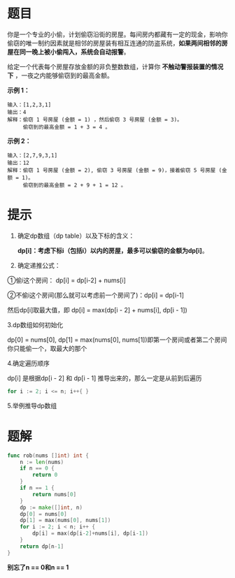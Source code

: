 # 题目

你是一个专业的小偷，计划偷窃沿街的房屋。每间房内都藏有一定的现金，影响你偷窃的唯一制约因素就是相邻的房屋装有相互连通的防盗系统，**如果两间相邻的房屋在同一晚上被小偷闯入，系统会自动报警**。

给定一个代表每个房屋存放金额的非负整数数组，计算你 **不触动警报装置的情况下** ，一夜之内能够偷窃到的最高金额。

 

**示例 1：**

```
输入：[1,2,3,1]
输出：4
解释：偷窃 1 号房屋 (金额 = 1) ，然后偷窃 3 号房屋 (金额 = 3)。
     偷窃到的最高金额 = 1 + 3 = 4 。
```

**示例 2：**

```
输入：[2,7,9,3,1]
输出：12
解释：偷窃 1 号房屋 (金额 = 2), 偷窃 3 号房屋 (金额 = 9)，接着偷窃 5 号房屋 (金额 = 1)。
     偷窃到的最高金额 = 2 + 9 + 1 = 12 。
```



# 提示

1. 确定dp数组（dp table）以及下标的含义：

   **dp[i]：考虑下标i（包括i）以内的房屋，最多可以偷窃的金额为dp[i]**。

2. 确定递推公式：

①偷i这个房间： dp[i] = dp[i-2] + nums[i]

②不偷i这个房间(那么就可以考虑前一个房间了)：dp[i] = dp[i-1]

然后dp[i]取最大值，即 dp[i] = max(dp[i - 2] + nums[i], dp[i - 1])

   3.dp数组如何初始化

dp[0] = nums[0], dp[1] = max(nums[0], nums[1])即第一个房间或者第二个房间你只能偷一个，取最大的那个

  4.确定遍历顺序

dp[i] 是根据dp[i - 2] 和 dp[i - 1] 推导出来的，那么一定是从前到后遍历

```go
for i := 2; i <= n; i++{ }
```

  5.举例推导dp数组

# 题解

```go
func rob(nums []int) int {
    n := len(nums)
	if n == 0 {
		return 0
	}
	if n == 1 {
		return nums[0]
	}
	dp := make([]int, n)
	dp[0] = nums[0]
	dp[1] = max(nums[0], nums[1])
	for i := 2; i < n; i++ {
		dp[i] = max(dp[i-2]+nums[i], dp[i-1])
	}
	return dp[n-1]
}
```

**别忘了n == 0和n == 1** 
